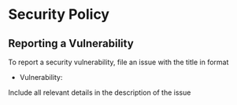 # Security Policy

## Reporting a Vulnerability

To report a security vulnerability, file an issue with the title in format 
* Vulnerability:<your title>

Include all relevant details in the description of the issue
